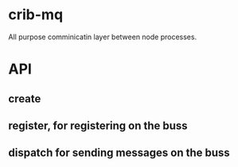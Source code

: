 # crib-mq

All purpose comminicatin layer between node processes.

# API

## create

## register, for registering on the buss

## dispatch for sending messages on the buss

